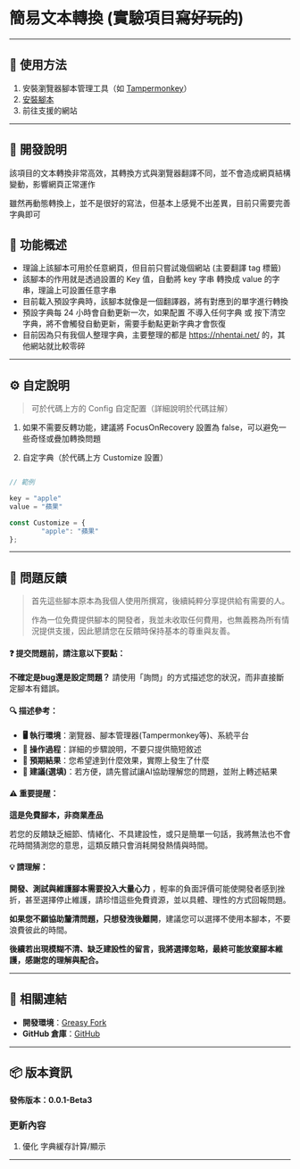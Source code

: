 # **簡易文本轉換 (實驗項目~~寫好玩的~~)**

---

## **👻 使用方法**

1. 安裝瀏覽器腳本管理工具（如 [Tampermonkey](https://chrome.google.com/webstore/detail/tampermonkey/dhdgffkkebhmkfjojejmpbldmpobfkfo)）
2. [安裝腳本](https://update.greasyfork.org/scripts/504153/%E7%B0%A1%E6%98%93%E6%96%87%E6%9C%AC%E8%BD%89%E6%8F%9B%E5%99%A8.user.js)
3. 前往支援的網站

---

## **🚧 開發說明**

該項目的文本轉換非常高效，其轉換方式與瀏覽器翻譯不同，並不會造成網頁結構變動，影響網頁正常運作

雖然再動態轉換上，並不是很好的寫法，但基本上感覺不出差異，目前只需要完善字典即可

## **📜 功能概述**

- 理論上該腳本可用於任意網頁，但目前只嘗試幾個網站 (主要翻譯 tag 標籤)
- 該腳本的作用就是透過設置的 Key 值，自動將 key 字串 轉換成 value 的字串，理論上可設置任意字串
- 目前載入預設字典時，該腳本就像是一個翻譯器，將有對應到的單字進行轉換
- 預設字典每 24 小時會自動更新一次，如果配置 不導入任何字典 或 按下清空字典，將不會觸發自動更新，需要手動點更新字典才會恢復
- 目前因為只有我個人整理字典，主要整理的都是 https://nhentai.net/ 的，其他網站就比較零碎

---

## **⚙️ 自定說明**

> 可於代碼上方的 Config 自定配置（詳細說明於代碼註解）

1. 如果不需要反轉功能，建議將 FocusOnRecovery 設置為 false，可以避免一些奇怪或疊加轉換問題

2. 自定字典（於代碼上方 Customize 設置）

```javascript

// 範例

key = "apple"
value = "蘋果"

const Customize = {
        "apple": "蘋果"
};
```

---

## 📣 問題反饋

> 首先這些腳本原本為我個人使用所撰寫，後續純粹分享提供給有需要的人。
>
> 作為一位免費提供腳本的開發者，我並未收取任何費用，也無義務為所有情況提供支援，因此懇請您在反饋時保持基本的尊重與友善。

#### ❓ 提交問題前，請注意以下要點：

**不確定是bug還是設定問題？** 請使用「詢問」的方式描述您的狀況，而非直接斷定腳本有錯誤。

#### 🔍 描述參考：

- **🖥️ 執行環境**：瀏覽器、腳本管理器(Tampermonkey等)、系統平台
- **🧭 操作過程**：詳細的步驟說明，不要只提供簡短敘述
- **🎯 預期結果**：您希望達到什麼效果，實際上發生了什麼
- **🤖 建議(選填)**：若方便，請先嘗試讓AI協助理解您的問題，並附上轉述結果

#### ⚠️ 重要提醒：

**這是免費腳本，非商業產品**

若您的反饋缺乏細節、情緒化、不具建設性，或只是簡單一句話，我將無法也不會花時間猜測您的意思，這類反饋只會消耗開發熱情與時間。

#### 💡 請理解：

**開發、測試與維護腳本需要投入大量心力** ，輕率的負面評價可能使開發者感到挫折，甚至選擇停止維護，請珍惜這些免費資源，並以具體、理性的方式回報問題。

**如果您不願協助釐清問題，只想發洩後離開**，建議您可以選擇不使用本腳本，不要浪費彼此的時間。

**後續若出現模糊不清、缺乏建設性的留言，我將選擇忽略，最終可能放棄腳本維護，感謝您的理解與配合。**

---

## **🔗 相關連結**

- **開發環境**：[Greasy Fork](https://greasyfork.org/zh-TW/users/989635-canaan-hs)  
- **GitHub 倉庫**：[GitHub](https://github.com/Canaan-HS/MonkeyScript/tree/main/TextConverter)

---

## **📦 版本資訊**

**發佈版本：0.0.1-Beta3** 

### **更新內容**
1. 優化 字典緩存計算/顯示

---